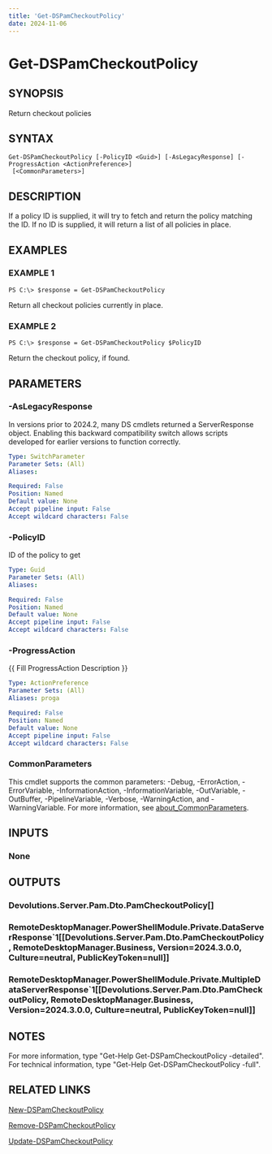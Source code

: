 ```yaml
---
title: 'Get-DSPamCheckoutPolicy'
date: 2024-11-06
---
```



# Get-DSPamCheckoutPolicy

## SYNOPSIS
Return checkout policies

## SYNTAX

```
Get-DSPamCheckoutPolicy [-PolicyID <Guid>] [-AsLegacyResponse] [-ProgressAction <ActionPreference>]
 [<CommonParameters>]
```

## DESCRIPTION
If a policy ID is supplied, it will try to fetch and return the policy matching the ID.
If no ID is supplied, it will return a list of all policies in place.

## EXAMPLES

### EXAMPLE 1
```
PS C:\> $response = Get-DSPamCheckoutPolicy
```

Return all checkout policies currently in place.

### EXAMPLE 2
```
PS C:\> $response = Get-DSPamCheckoutPolicy $PolicyID
```

Return the checkout policy, if found.

## PARAMETERS

### -AsLegacyResponse
In versions prior to 2024.2, many DS cmdlets returned a ServerResponse object.
Enabling this backward compatibility switch allows scripts developed for earlier versions to function correctly.

```yaml
Type: SwitchParameter
Parameter Sets: (All)
Aliases:

Required: False
Position: Named
Default value: None
Accept pipeline input: False
Accept wildcard characters: False
```

### -PolicyID
ID of the policy to get

```yaml
Type: Guid
Parameter Sets: (All)
Aliases:

Required: False
Position: Named
Default value: None
Accept pipeline input: False
Accept wildcard characters: False
```

### -ProgressAction
{{ Fill ProgressAction Description }}

```yaml
Type: ActionPreference
Parameter Sets: (All)
Aliases: proga

Required: False
Position: Named
Default value: None
Accept pipeline input: False
Accept wildcard characters: False
```

### CommonParameters
This cmdlet supports the common parameters: -Debug, -ErrorAction, -ErrorVariable, -InformationAction, -InformationVariable, -OutVariable, -OutBuffer, -PipelineVariable, -Verbose, -WarningAction, and -WarningVariable. For more information, see [about_CommonParameters](http://go.microsoft.com/fwlink/?LinkID=113216).

## INPUTS

### None
## OUTPUTS

### Devolutions.Server.Pam.Dto.PamCheckoutPolicy[]
### RemoteDesktopManager.PowerShellModule.Private.DataServerResponse`1[[Devolutions.Server.Pam.Dto.PamCheckoutPolicy, RemoteDesktopManager.Business, Version=2024.3.0.0, Culture=neutral, PublicKeyToken=null]]
### RemoteDesktopManager.PowerShellModule.Private.MultipleDataServerResponse`1[[Devolutions.Server.Pam.Dto.PamCheckoutPolicy, RemoteDesktopManager.Business, Version=2024.3.0.0, Culture=neutral, PublicKeyToken=null]]
## NOTES
For more information, type "Get-Help Get-DSPamCheckoutPolicy -detailed".
For technical information, type "Get-Help Get-DSPamCheckoutPolicy -full".

## RELATED LINKS

[New-DSPamCheckoutPolicy](http://127.0.0.1:1111/docs/New-DSPamCheckoutPolicy/)

[Remove-DSPamCheckoutPolicy](http://127.0.0.1:1111/docs/Remove-DSPamCheckoutPolicy/)

[Update-DSPamCheckoutPolicy](http://127.0.0.1:1111/docs/Update-DSPamCheckoutPolicy/)

